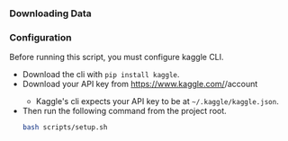### Downloading Data

### Configuration

Before running this script, you must configure kaggle CLI.

- Download the cli with `pip install kaggle`.
- Download your API key from https://www.kaggle.com/<your-account-username>/account
  - Kaggle's cli expects your API key to be at `~/.kaggle/kaggle.json`.
- Then run the following command from the project root.
  ```bash
  bash scripts/setup.sh
  ```
